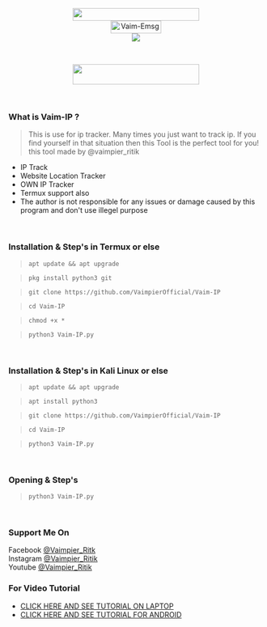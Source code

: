 
<p align="center">
<img src="https://img.shields.io/badge/Vaim--Emsg-THE%20MAIL%20BOMBER-blue" width="250" height="25"><br>
<img title="Vaim-Emsg" src="https://img.shields.io/badge/version-1.0-red" width="100" height="25"><br>
<img src="title.png"><br>
</center>
</p>
<br>
<p align="center">
<img src="https://img.shields.io/badge/Made%20In-India-orange" width="250" height="40"><br>
</p>
<br>

### What is Vaim-IP ?
> This is use for ip tracker.
> Many times you just want to track ip.
> If you find yourself in that situation then this Tool is the perfect tool for you!
> this tool made by @vaimpier_ritik

- IP Track
- Website Location Tracker
- OWN IP Tracker
- Termux support also
- The author is not responsible for any issues or damage caused by this program and don't use illegel purpose

<br>


### Installation & Step's in Termux or else
 
> `apt update && apt upgrade`

> `pkg install python3 git`

> `git clone https://github.com/VaimpierOfficial/Vaim-IP`
 
> `cd Vaim-IP`  
 
> `chmod +x *`  

> `python3 Vaim-IP.py`

<br>

### Installation & Step's in Kali Linux or else
 
> `apt update && apt upgrade`

> `apt install python3`

> `git clone https://github.com/VaimpierOfficial/Vaim-IP`
 
> `cd Vaim-IP` 
 
> `python3 Vaim-IP.py`

<br>

### Opening & Step's
 
> `python3 Vaim-IP.py`

<br>

### Support Me On
Facebook [@Vaimpier_Ritk](https://www.facebook.com/vaimpier.ritik.143)<br>
Instagram [@Vaimpier_Ritik](https://instagram.com/vaimpier_ritik)<br>
Youtube [@Vaimpier_Ritik](https://www.youtube.com/channel/UCDWhaLh7OIKzH4Bk952l7Iw)


### For Video Tutorial
- <a href="https://github.com/VaimpierOfficial/Vaim-IP"> CLICK HERE AND SEE TUTORIAL ON LAPTOP</a>
- <a href="https://github.com/VaimpierOfficial/Vaim-IP"> CLICK HERE AND SEE TUTORIAL FOR ANDROID</a>

